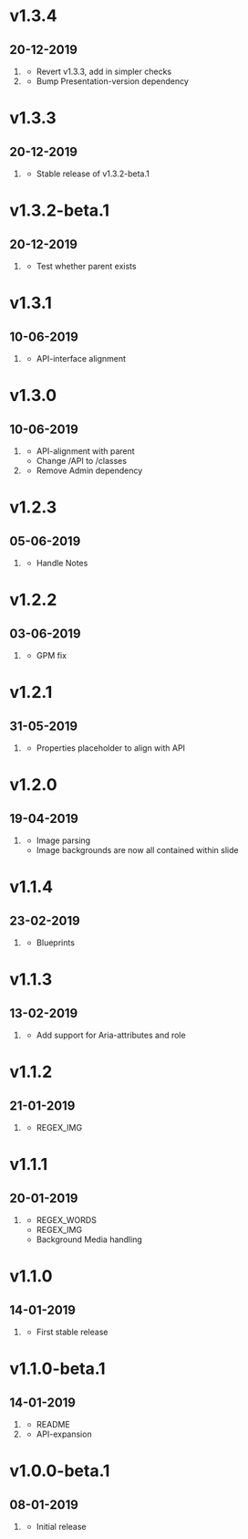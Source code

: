 # v1.3.4
## 20-12-2019

1. [](#bugfix)
   - Revert v1.3.3, add in simpler checks
2. [](#new)
   - Bump Presentation-version dependency

# v1.3.3
## 20-12-2019

1. [](#new)
   - Stable release of v1.3.2-beta.1

# v1.3.2-beta.1
## 20-12-2019

1. [](#bugfix)
   - Test whether parent exists

# v1.3.1
## 10-06-2019

1. [](#bugfix)
   - API-interface alignment

# v1.3.0
## 10-06-2019

1. [](#new)
   - API-alignment with parent
   - Change /API to /classes
2. [](#improved)
   - Remove Admin dependency

# v1.2.3
## 05-06-2019

1. [](#new)
   - Handle Notes

# v1.2.2
## 03-06-2019

1. [](#improved)
   - GPM fix

# v1.2.1
## 31-05-2019

1. [](#improved)
   - Properties placeholder to align with API

# v1.2.0
## 19-04-2019

1. [](#improved)
   - Image parsing
   - Image backgrounds are now all contained within slide

# v1.1.4
## 23-02-2019

1. [](#improved)
   - Blueprints

# v1.1.3
## 13-02-2019

1. [](#improved)
   - Add support for Aria-attributes and role

# v1.1.2
## 21-01-2019

1. [](#improved)
   - REGEX_IMG

# v1.1.1
## 20-01-2019

1. [](#bugfix)
   - REGEX_WORDS
   - REGEX_IMG
   - Background Media handling

# v1.1.0
## 14-01-2019

1. [](#new)
   - First stable release

# v1.1.0-beta.1
## 14-01-2019

1. [](#improved)
   - README
2. [](#new)
   - API-expansion

# v1.0.0-beta.1
## 08-01-2019

1. [](#new)
   - Initial release
